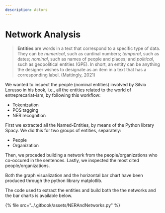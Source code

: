 ```yaml
---
description: Actors
---
```


# Network Analysis

> **Entities** are words in a text that correspond to a specific type of data. They can be _numerical_, such as cardinal numbers; _temporal_, such as dates; _nominal_, such as names of people and places; and _political_, such as geopolitical entities (GPE). In short, an entity can be anything the designer wishes to designate as an item in a text that has a corresponding label. (Mattingly, 2021)

We wanted to inspect the people (nominal entities) involved by Silvio Lorusso in his book, i.e., all the entities related to the world of entreprecariat-ism, by following this workflow:&#x20;

* Tokenization
* POS tagging
* NER recognition

First we extracted all the Named-Entities, by means of the Python library Spacy. We did this for two groups of entities, separately:&#x20;

* People
* Organization

Then, we proceded building a network from the people/organizations who co-occured in the sentences. Lastly, we inspected the most cited people/organizations.

Both the graph visualization and the horizontal bar chart have been produced through the python library matplotlib.&#x20;

The code used to extract the entities and build both the the networks and the bar charts is available below.

{% file src="../.gitbook/assets/NERAndNetworks.py" %}
